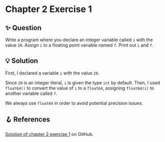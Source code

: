 # Chapter 2 Exercise 1

## ✨ Question

Write a program where you declare an integer variable called `i` with the value `20`. Assign `i` to a floating point variable named `f`. Print out `i` and `f`.

## 💡 Solution

First, I declared a variable `i` with the value `20`.

Since `20` is an integer literal, `i` is given the type `int` by default.
Then, I used `float64()` to convert the value of `i` to a `float64`, assigning `float64(i)` to another variable called `f`.

We always use `float64` in order to avoid potential precision issues.

## 🪝 References

[Solution of chapter 2 exercise 1](https://github.com/learning-go-book-2e/ch02/tree/main/exercise_solutions/ex1) on GitHub.
